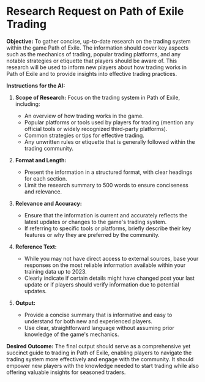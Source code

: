
# Research Request on Path of Exile Trading

**Objective:** To gather concise, up-to-date research on the trading system within the game Path of Exile. The information should cover key aspects such as the mechanics of trading, popular trading platforms, and any notable strategies or etiquette that players should be aware of. This research will be used to inform new players about how trading works in Path of Exile and to provide insights into effective trading practices.

**Instructions for the AI:**

1. **Scope of Research:** Focus on the trading system in Path of Exile, including:
   - An overview of how trading works in the game.
   - Popular platforms or tools used by players for trading (mention any official tools or widely recognized third-party platforms).
   - Common strategies or tips for effective trading.
   - Any unwritten rules or etiquette that is generally followed within the trading community.

2. **Format and Length:** 
   - Present the information in a structured format, with clear headings for each section.
   - Limit the research summary to 500 words to ensure conciseness and relevance.

3. **Relevance and Accuracy:**
   - Ensure that the information is current and accurately reflects the latest updates or changes to the game's trading system.
   - If referring to specific tools or platforms, briefly describe their key features or why they are preferred by the community.

4. **Reference Text:** 
   - While you may not have direct access to external sources, base your responses on the most reliable information available within your training data up to 2023.
   - Clearly indicate if certain details might have changed post your last update or if players should verify information due to potential updates.

5. **Output:**
   - Provide a concise summary that is informative and easy to understand for both new and experienced players.
   - Use clear, straightforward language without assuming prior knowledge of the game's mechanics.

**Desired Outcome:** The final output should serve as a comprehensive yet succinct guide to trading in Path of Exile, enabling players to navigate the trading system more effectively and engage with the community. It should empower new players with the knowledge needed to start trading while also offering valuable insights for seasoned traders.
